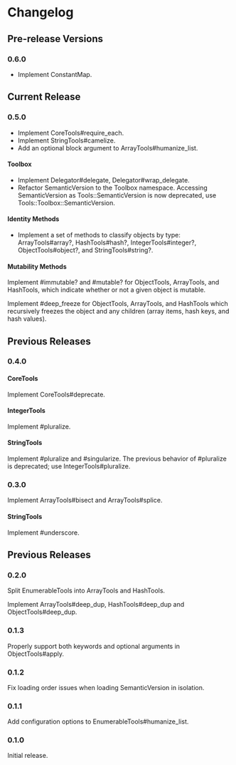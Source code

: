 # Changelog

## Pre-release Versions

### 0.6.0

- Implement ConstantMap.

## Current Release

### 0.5.0

- Implement CoreTools#require_each.
- Implement StringTools#camelize.
- Add an optional block argument to ArrayTools#humanize_list.

#### Toolbox

- Implement Delegator#delegate, Delegator#wrap_delegate.
- Refactor SemanticVersion to the Toolbox namespace. Accessing SemanticVersion as Tools::SemanticVersion is now deprecated, use Tools::Toolbox::SemanticVersion.

#### Identity Methods

- Implement a set of methods to classify objects by type: ArrayTools#array?, HashTools#hash?, IntegerTools#integer?, ObjectTools#object?, and StringTools#string?.

#### Mutability Methods

Implement #immutable? and #mutable? for ObjectTools, ArrayTools, and HashTools, which indicate whether or not a given object is mutable.

Implement #deep_freeze for ObjectTools, ArrayTools, and HashTools which recursively freezes the object and any children (array items, hash keys, and hash values).

## Previous Releases

### 0.4.0

#### CoreTools

Implement CoreTools#deprecate.

#### IntegerTools

Implement #pluralize.

#### StringTools

Implement #pluralize and #singularize. The previous behavior of #pluralize is deprecated; use IntegerTools#pluralize.

### 0.3.0

Implement ArrayTools#bisect and ArrayTools#splice.

#### StringTools

Implement #underscore.

## Previous Releases

### 0.2.0

Split EnumerableTools into ArrayTools and HashTools.

Implement ArrayTools#deep_dup, HashTools#deep_dup and ObjectTools#deep_dup.

### 0.1.3

Properly support both keywords and optional arguments in ObjectTools#apply.

### 0.1.2

Fix loading order issues when loading SemanticVersion in isolation.

### 0.1.1

Add configuration options to EnumerableTools#humanize_list.

### 0.1.0

Initial release.
